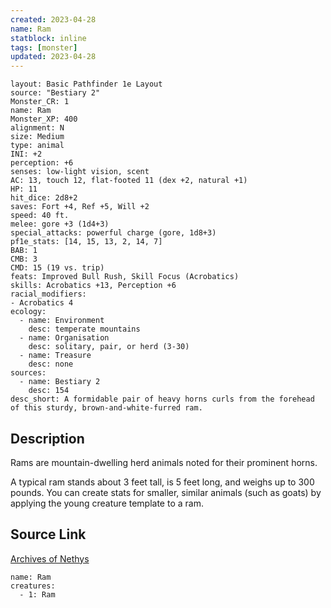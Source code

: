 ```yaml
---
created: 2023-04-28
name: Ram
statblock: inline
tags: [monster]
updated: 2023-04-28
---
```

```statblock
layout: Basic Pathfinder 1e Layout
source: "Bestiary 2"
Monster_CR: 1
name: Ram
Monster_XP: 400
alignment: N
size: Medium
type: animal
INI: +2
perception: +6
senses: low-light vision, scent
AC: 13, touch 12, flat-footed 11 (dex +2, natural +1)
HP: 11
hit_dice: 2d8+2
saves: Fort +4, Ref +5, Will +2
speed: 40 ft.
melee: gore +3 (1d4+3)
special_attacks: powerful charge (gore, 1d8+3)
pf1e_stats: [14, 15, 13, 2, 14, 7]
BAB: 1
CMB: 3
CMD: 15 (19 vs. trip)
feats: Improved Bull Rush, Skill Focus (Acrobatics)
skills: Acrobatics +13, Perception +6
racial_modifiers:
- Acrobatics 4
ecology:
  - name: Environment
    desc: temperate mountains
  - name: Organisation
    desc: solitary, pair, or herd (3-30)
  - name: Treasure
    desc: none
sources:
  - name: Bestiary 2
    desc: 154
desc_short: A formidable pair of heavy horns curls from the forehead of this sturdy, brown-and-white-furred ram.
```
## Description
Rams are mountain-dwelling herd animals noted for their prominent horns.

A typical ram stands about 3 feet tall, is 5 feet long, and weighs up to 300 pounds. You can create stats for smaller, similar animals (such as goats) by applying the young creature template to a ram.
## Source Link
[Archives of Nethys](https://aonprd.com/MonsterDisplay.aspx?ItemName=Ram)
```encounter-table
name: Ram
creatures:
  - 1: Ram
```
